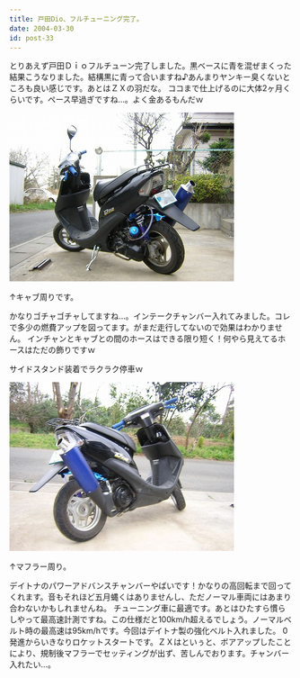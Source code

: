 ```yaml
---
title: 戸田Dio、フルチューニング完了。
date: 2004-03-30
id: post-33
---
```



<p class="sentence spacing10">とりあえず戸田Ｄｉｏフルチューン完了しました。黒ベースに青を混ぜまくった結果こうなりました。結構黒に青って合いますね♪あんまりヤンキー臭くないところも良い感じです。あとはＺＸの羽だな。 ココまで仕上げるのに大体2ヶ月くらいです。ペース早過ぎですね...。よく金あるもんだｗ</p>
<div class="center spacing"><img src="/photo/diary/2004.03.30_dio1.jpg" alt=""></div>
<p class="sentence">↑キャブ周りです。</p>
<p class="sentence">かなりゴチャゴチャしてますね...。インテークチャンバー入れてみました。コレで多少の燃費アップを図ってます。がまだ走行してないので効果はわかりません。 インチャンとキャブとの間のホースはできる限り短く！何やら見えてるホースはただの飾りですｗ</p>
<p class="sentence spacing10">サイドスタンド装着でラクラク停車ｗ</p>
<div class="center spacing"><img src="/photo/diary/2004.03.30_dio2.jpg" alt=""></div>
<p class="sentence">↑マフラー周り。</p>
<p class="sentence spacing10">デイトナのパワーアドバンスチャンバーやばいです！かなりの高回転まで回ってくれます。音もそれほど五月蝿くはありませんし、ただノーマル車両にはあまり合わないかもしれませんね。 チューニング車に最適です。あとはひたすら慣らしやって最高速計測ですね。この仕様だと100km/h超えるでしょう。ノーマルベルト時の最高速は95km/hです。今回はデイトナ製の強化ベルト入れました。 0発進からいきなりロケットスタートです。ＺＸはといぅと、ボアアップしたことにより、規制後マフラーでセッティングが出ず、苦しんでおります。チャンバー入れたい...。</p>
